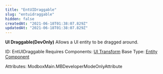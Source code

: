 ```yaml
---
title: "EntUIDraggable"
slug: "entuidraggable"
hidden: false
createdAt: "2021-06-18T01:38:07.829Z"
updatedAt: "2021-06-18T01:38:07.829Z"
---
```

**UI Draggable(DevOnly)**
Allows a UI entity to be dragged around.

ID: EntUIDraggable
Requires Components: [UI Transform](doc:entuitransform)
Base Type: [Entity Component](doc:componententity)


Attributes:
ModboxMain.MBDeveloperModeOnlyAttribute